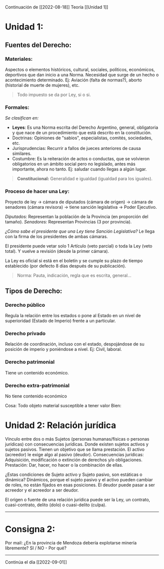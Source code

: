 Continuación de [[2022-08-18]]
Teoría [[Unidad 1]]
# Unidad 1:
## Fuentes del Derecho:
### Materiales:
Aspectos o elementos históricos, cultural, sociales, políticos, económicos, deportivos que dan inicio a una Norma.
Necesidad que surge de un hecho o acontecimiento determinado.
Ej: Aviación (falta de normas?), aborto (historial de muerte de mujeres), etc.

> Todo impuesto se da por Ley, si o si.

### Formales:
_Se clasifican en:_
- **Leyes**: Es una Norma escrita del Derecho Argentino, general, obligatoria y que nace de un procedimiento que está descrito en la constitución.
- Doctrinas: Opiniones de "sabios", especialistas, comités, sociedades, etc.
- Jurisprudencias: Recurrir a fallos de jueces anteriores de causa similares.
- Costumbre: Es la reiteración de actos o conductas, que se volvieron obligatorios en un ámbito social pero no legislado, antes más importante, ahora no tanto. Ej: saludar cuando llegas a algún lugar.

> **Constitucional:** Generalidad e igualdad (igualdad para los iguales).


### Proceso de hacer una Ley:
Proyecto de ley -> cámara de diputados (cámara de origen) -> cámara de senadores (cámara revisora) -> tiene sanción legislativa -> Poder Ejecutivo.

_Diputados:_ Representan la población de la Provincia (en proporción del tamaño).
_Senadores:_ Representan Provincias (3 por provincia).

_¿Cómo sabe el presidente que una Ley tiene Sanción Legislativa?_ Le llega con la firma de los presidentes de ambas cámaras.

El presidente puede vetar solo 1 Artículo (veto parcial) o toda la Ley (veto total). Y vuelve a revisión (desde la primer cámara).

La Ley es oficial si está en el boletín y se cumple su plazo de tiempo establecido (por defecto 8 días después de su publicación).

>  Norma: Pauta, indicación, regla que es escrita, general...


## Tipos de Derecho:
### Derecho público
Regula la relación entre los estados o pone al Estado en un nivel de superioridad (Estado de Imperio) frente a un particular.

### Derecho privado
Relación de coordinación, incluso con el estado, despojándose de su posición de imperio y poniéndose a nivel. 
Ej: Civil, laboral.

### Derecho patrimonial
Tiene un contenido económico.

### Derecho extra-patrimonial
No tiene contenido económico

Cosa: Todo objeto material susceptible a tener valor
Bien: 

# Unidad 2: Relación jurídica
Vínculo entre dos o más Sujetos (personas humanas/físicas o personas jurídicas) con consecuencias jurídicas. Donde existen sujetos activos y sujetos pasivos. Tienen un objetivo que se llama prestación.
El activo (acreedor) le exige algo al pasivo (deudor).
Consecuencias jurídicas: Adquisición, modificación o extinción de derechos y/o obligaciones.
Prestación: Dar, hacer, no hacer o la combinación de ellas.

¿Estas condiciones de Sujeto activo y Sujeto pasivo, son estáticas o dinámica? Dinámicos, porque el sujeto pasivo y el activo pueden cambiar de roles, no están fijados en esas posiciones. El deudor puede pasar a ser acreedor y el acreedor a ser deudor.

El origen o fuente de una relación jurídica puede ser la Ley, un contrato, cuasi-contrato, delito (dolo) o cuasi-delito (culpa).

---
# Consigna 2:
Por mail: ¿En la provincia de Mendoza debería explotarse minería libremente? SI / NO - Por qué?

---

Continúa el día  [[2022-09-01]]
